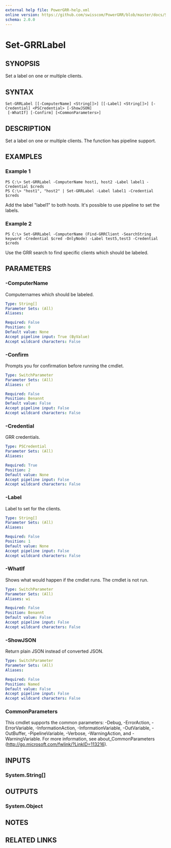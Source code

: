 ```yaml
---
external help file: PowerGRR-help.xml
online version: https://github.com/swisscom/PowerGRR/blob/master/docs/Set-GRRLabel.md
schema: 2.0.0
---
```


# Set-GRRLabel

## SYNOPSIS
Set a label on one or multiple clients.

## SYNTAX

```
Set-GRRLabel [[-ComputerName] <String[]>] [[-Label] <String[]>] [-Credential] <PSCredential> [-ShowJSON]
 [-WhatIf] [-Confirm] [<CommonParameters>]
```

## DESCRIPTION
Set a label on one or multiple clients. The function has pipeline support.

## EXAMPLES

### Example 1
```
PS C:\> Set-GRRLabel -ComputerName host1, host2 -Label label1 -Credential $creds
PS C:\> "host1", "host2" | Set-GRRLabel -Label label1 -Credential $creds
```

Add the label "label1" to both hosts. It's possible to use pipeline to set the
labels.

### Example 2
```
PS C:\> Set-GRRLabel -ComputerName (Find-GRRClient -SearchString keyword -Credential $cred -OnlyNode) -Label test5,test3 -Credential $creds
```

Use the GRR search to find specific clients which should be labeled.

## PARAMETERS

### -ComputerName
Computernames which should be labeled.

```yaml
Type: String[]
Parameter Sets: (All)
Aliases: 

Required: False
Position: 0
Default value: None
Accept pipeline input: True (ByValue)
Accept wildcard characters: False
```

### -Confirm
Prompts you for confirmation before running the cmdlet.

```yaml
Type: SwitchParameter
Parameter Sets: (All)
Aliases: cf

Required: False
Position: Benannt
Default value: False
Accept pipeline input: False
Accept wildcard characters: False
```

### -Credential
GRR credentials.

```yaml
Type: PSCredential
Parameter Sets: (All)
Aliases: 

Required: True
Position: 2
Default value: None
Accept pipeline input: False
Accept wildcard characters: False
```

### -Label
Label to set for the clients.

```yaml
Type: String[]
Parameter Sets: (All)
Aliases: 

Required: False
Position: 1
Default value: None
Accept pipeline input: False
Accept wildcard characters: False
```

### -WhatIf
Shows what would happen if the cmdlet runs.
The cmdlet is not run.

```yaml
Type: SwitchParameter
Parameter Sets: (All)
Aliases: wi

Required: False
Position: Benannt
Default value: False
Accept pipeline input: False
Accept wildcard characters: False
```

### -ShowJSON
Return plain JSON instead of converted JSON.

```yaml
Type: SwitchParameter
Parameter Sets: (All)
Aliases: 

Required: False
Position: Named
Default value: False
Accept pipeline input: False
Accept wildcard characters: False
```

### CommonParameters
This cmdlet supports the common parameters: -Debug, -ErrorAction, -ErrorVariable, -InformationAction, -InformationVariable, -OutVariable, -OutBuffer, -PipelineVariable, -Verbose, -WarningAction, and -WarningVariable. For more information, see about_CommonParameters (http://go.microsoft.com/fwlink/?LinkID=113216).

## INPUTS

### System.String[]

## OUTPUTS

### System.Object

## NOTES

## RELATED LINKS

